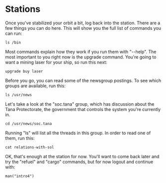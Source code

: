 # Stations

Once you've stabilized your orbit a bit, log back into the
station. There are a few things you can do here. This will show you
the full list of commands you can run:

    ls /bin

Most commands explain how they work if you run them with "--help".
The most important to you right now is the upgrade command. You're
going to want a mining laser for your ship, so run this next:

    upgrade buy laser

Before you go, you can read some of the newsgroup postings. To see
which groups are available, run this:

    ls /usr/news

Let's take a look at the "soc.tana" group, which has discussion about
the Tana Protectorate, the government that controls the system you're
currently in.

    cd /usr/news/soc.tana

Running "ls" will list all the threads in this group. In order to read
one of them, run this:

    cat relations-with-sol

OK, that's enough at the station for now. You'll want to come back
later and try the "refuel" and "cargo" commands, but for now logout
and continue with:

    man("intro4")
